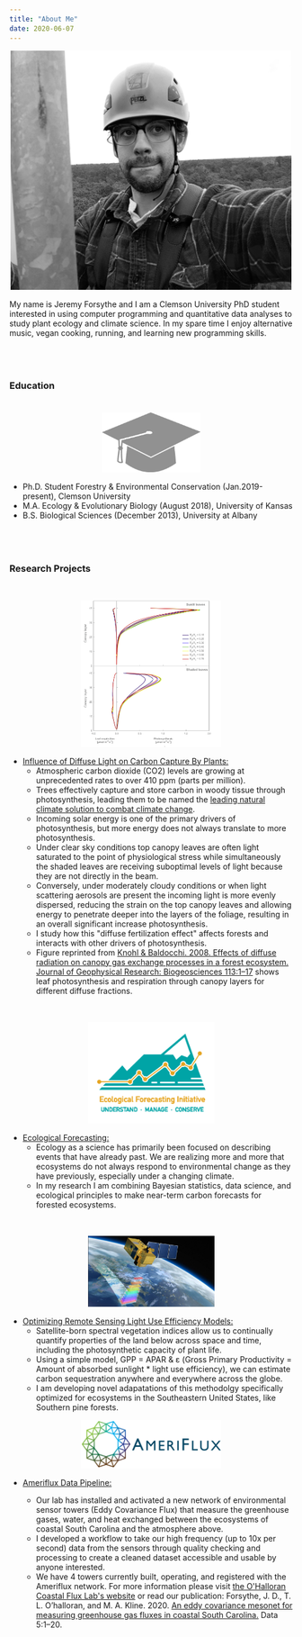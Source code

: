 ```yaml
---
title: "About Me"
date: 2020-06-07
---
```


<p align="center">
<img src="Tower_MeBW.jpg" width="500" alt="Climbing Out Tall Tower">
</p>

My name is Jeremy Forsythe and I am a Clemson University PhD student interested in
using computer programming and quantitative data analyses to study plant ecology
and climate science. In my spare time I enjoy alternative music, vegan cooking,
running, and learning new programming skills.

<p style="margin-bottom:2cm;"></p>

### Education

<p style="margin-bottom:1cm;"></p>

<p align="center">
<img src="cap.png", width =175>
</p>

* Ph.D. Student Forestry & Environmental Conservation (Jan.2019-present), Clemson University
* M.A. Ecology & Evolutionary Biology (August 2018), University of Kansas
* B.S. Biological Sciences (December 2013), University at Albany

<p style="margin-bottom:2cm;"></p>

### Research Projects

<p style="margin-bottom:1cm;"></p>

<p align="center" style="margin-top:1.25cm;">
<img src="DiffuseLeafPlots.png", width =250>
</p>

* <span style="text-decoration:underline"> Influence of Diffuse Light on Carbon Capture By Plants:</span>
  * Atmospheric carbon dioxide (CO2) levels are growing at unprecedented rates to over 410 ppm (parts per million).
  * Trees effectively capture and store carbon in woody tissue through photosynthesis, leading them to be named the [leading natural climate solution to combat climate change](https://www.pnas.org/content/114/44/11645).
  * Incoming solar energy is one of the primary drivers of photosynthesis, but more energy does not always translate to more photosynthesis.
  * Under clear sky conditions top canopy leaves are often light saturated to the point of physiological stress while simultaneously the shaded leaves are receiving suboptimal levels of light because they are not directly in the beam. 
  * Conversely, under moderately cloudy conditions or when light scattering aerosols are present the incoming light is more evenly dispersed, reducing the strain on the top canopy leaves and allowing energy to penetrate deeper into the layers of the foliage, resulting in an overall significant increase photosynthesis.
  * I study how this "diffuse fertilization effect" affects forests and interacts with other drivers of photosynthesis. 
  * Figure reprinted from [Knohl & Baldocchi. 2008. Effects of diffuse radiation on canopy gas exchange processes in a forest ecosystem. Journal of Geophysical Research: Biogeosciences 113:1–17](https://agupubs.onlinelibrary.wiley.com/doi/full/10.1029/2007JG000663) shows leaf photosynthesis and respiration through canopy layers for different diffuse fractions.

<p align="center" style="margin-top:1.25cm;">
<img src="Forecast.png", width =225>
</p>

* <span style="text-decoration:underline"> Ecological Forecasting:</span>
  * Ecology as a science has primarily been focused on describing events that have already past.
  We are realizing more and more that ecosystems do not always respond to environmental change
  as they have previously, especially under a changing climate.
  * In my research I am combining Bayesian statistics, data science, and ecological principles to make near-term carbon forecasts for forested ecosystems.


<p align="center" style="margin-top:1.25cm;">
<img src="sentinel_2.jpg", width =225>
</p>

* <span style="text-decoration:underline"> Optimizing Remote Sensing Light Use Efficiency Models:</span>
  * Satellite-born spectral vegetation indices allow us to continually quantify properties of the land below across space and time, including the photosynthetic capacity of plant life. 
  * Using a simple model, GPP = APAR & &epsilon; (Gross Primary Productivity = Amount of absorbed sunlight * light use efficiency), we can estimate carbon sequestration anywhere and everywhere across the globe.
  * I am developing novel adapatations of this methodolgy specifically optimized for ecosystems in the Southeastern United States,  like Southern pine forests.

<p align="center">
<img src="Ameriflux.png", width =250>
</p>

* <span style="text-decoration:underline"> Ameriflux Data Pipeline:</span>

  * Our lab has installed and activated a new network of environmental sensor towers
  (Eddy Covariance Flux) that measure the greenhouse gases, water, and heat exchanged between
  the ecosystems of coastal South Carolina and the atmosphere above.
  * I developed a workflow to take our high frequency (up to 10x per second)
  data from the sensors through quality checking and processing to create a cleaned dataset
  accessible and usable by anyone interested.
  * We have 4 towers currently built, operating, and registered with the Ameriflux network.
  For more information please visit [the O'Halloran Coastal Flux Lab's website](https://sites.google.com/g.clemson.edu/ohalloran/tower-sites) or read our publication: Forsythe, J. D., T. L. O’halloran, and M. A. Kline. 2020. <a href="https://www.mdpi.com/856994" target="_blank"> An eddy covariance mesonet for measuring greenhouse gas fluxes in coastal South Carolina.</a> Data 5:1–20.

<p align="center" style="margin-top:1.25cm;"><i class='fas fa-tree'></i><i class='fas fa-tree'></i><i class='fas fa-tree'></i></p>
